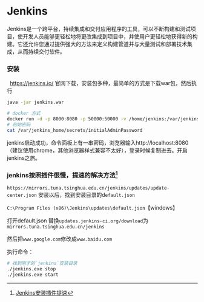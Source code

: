 # Jenkins
<!-- @author DHJT 2019-02-15 -->
Jenkins是一个跨平台，持续集成和交付应用程序的工具，可以不断构建和测试项目，使开发人员能够更轻松地将更改集成到项目中，并使用户更轻松地获得新的构建。它还允许您通过提供强大的方法来定义构建管道并与大量测试和部署技术集成，从而持续交付软件。

### 安装
  https://jenkins.io/ 官网下载，安装包多种，最简单的方式是下载war包，然后执行
```sh
java -jar jenkins.war

# docker 方式
docker run -d -p 8000:8080 -p 50000:50000 -v /home/jenkins:/var/jenkins_home --name jenkins --restart always --privileged=true  -u root jenkins
# 初始密码
cat /var/jenkins_home/secrets/initialAdminPassword
```
jenkins启动成功，命令面板上有一串密码，浏览器输入http://localhost:8080（建议使用chrome，其他浏览器样式兼容不太好），登录时候复制进去。开启jenkins之旅。

### jenkins按照插件很慢，提速的解决方法[^1]
`https://mirrors.tuna.tsinghua.edu.cn/jenkins/updates/update-center.json`
安装以后，找到安装目录的d`efault.json`

`C:\Program Files (x86)\Jenkins\updates\default.json`【windows】

打开default.json
替换`updates.jenkins-ci.org/download`为`mirrors.tuna.tsinghua.edu.cn/jenkins`

然后把`www.google.com`修改成`www.baidu.com`

执行命令：
```sh
# 找到刚才的`jenkins`安装目录
./jenkins.exe stop
./jenkins.exe start
```


[1]: https://blog.csdn.net/wshl1234567/article/details/78999920 'Jenkins 持续集成——SpringCloud项目一键打包发布'
[2]: https://www.cnblogs.com/nhdlb/p/12576273.html 'Docker：docker安装部署jenkins'
[3]: https://www.cnblogs.com/yoyoketang/p/12115569.html 'jenkins学习3-Jenkins插件下载速度慢、安装失败'
[4]: https://www.cnblogs.com/yueminghai/p/12929048.html ' jenkins+gitlab实现自动部署'

[^1]: [Jenkins安装插件提速](https://www.cnblogs.com/hellxz/p/jenkins_install_plugins_faster.html)